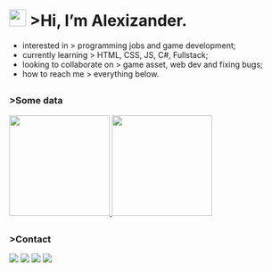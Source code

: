 # <a href="https://pt.wikipedia.org/wiki/Matrix"><span title="it's barely visible, but that's that matrix code rain."><img height="30cm" src="https://valanm.github.io/example/img/about/matrix.gif"></span></a> >Hi, I’m <span title="they call me Gabriel Santos despite me not liking this name.">Alexizander.</span> 
- interested in > <span title="broke, need money">programming jobs and game development;</span>
- currently learning > <span title="for now struggling with all">HTML, CSS, JS, C#, Fullstack;</span>
- looking to collaborate on > game asset, web dev and <span title="i can help you!">fixing bugs;</span>
- how to reach me > everything below.
##
### >Some data
<div>
  <a href="https://github.com/Alexizander/">
  <span title="see? i'm not that bad!">
  <img height="180cm" src="https://github-readme-stats.vercel.app/api?username=alexizander&show_icons=true&theme=radical">
  </span>
  </a>
  <a href="https://github.com/Alexizander?tab=repositories">
  <span title="i can speak 'em all!">
  <img height="180cm" src="https://github-readme-stats.vercel.app/api/top-langs/?username=alexizander&show_icons=true&theme=synthwave">
  </span>
  </a>
<!---
Alexizander/Alexizander is a common repository because it is duh.
You can' click the Preview link to take a look at your changes.
listen to Kalaganozhaka on Spotify
--->

  ##
  ### >Contact <a href="#"><img height="3cm" src="https://user-images.githubusercontent.com/71057756/147914812-c8e319ae-0367-478a-9389-96817c0d3a42.gif"></a>

  <div>
  <a href="https://twitter.com/"><img src="https://img.shields.io/badge/Twitter-1DA1F2?style=for-the-badge&logo=twitter&logoColor=white"></a>
  <a href="https://www.youtube.com/channel/UCOdXRQy1qN0KZ9hgmDYI1eA"><img src="https://img.shields.io/badge/YouTube-FF0000?style=for-the-badge&logo=youtube&logoColor=white"></a>
  <a href="https://www.instagram.com/dalexizander/"><img src="https://img.shields.io/badge/Instagram-E4405F?style=for-the-badge&logo=instagram&logoColor=white"></a>
  <a href="https://www.reddit.com/user/AlexizandersProtokol"><img src="https://img.shields.io/badge/Reddit-FF4500?style=for-the-badge&logo=reddit&logoColor=white"></a>
  </div>
